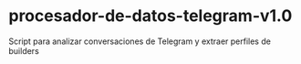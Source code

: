 # procesador-de-datos-telegram-v1.0
Script para analizar conversaciones de Telegram y extraer perfiles de builders
